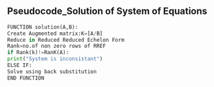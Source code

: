 ## Pseudocode_Solution of System of Equations
```python
FUNCTION solution(A,B):
Create Augmented matrix:K=[A/B]
Reduce in Reduced Reduced Echelon Form
Rank=no.of non zero rows of RREF
if Rank(k)!=RanK(A):
print("System is inconsistant")
ELSE IF:
Solve using back substitution
END FUNCTION
```
